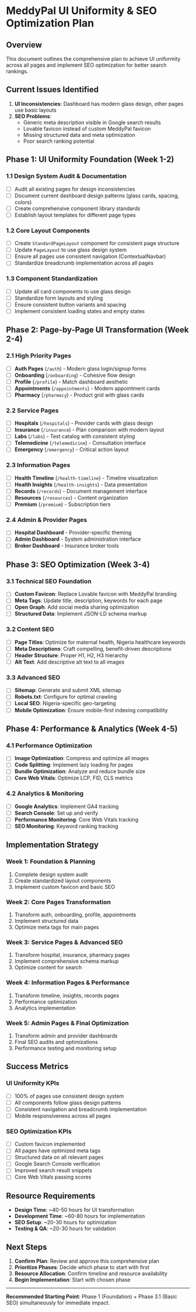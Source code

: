 # MeddyPal UI Uniformity & SEO Optimization Plan

## Overview
This document outlines the comprehensive plan to achieve UI uniformity across all pages and implement SEO optimization for better search rankings.

## Current Issues Identified
1. **UI Inconsistencies**: Dashboard has modern glass design, other pages use basic layouts
2. **SEO Problems**: 
   - Generic meta description visible in Google search results
   - Lovable favicon instead of custom MeddyPal favicon
   - Missing structured data and meta optimization
   - Poor search ranking potential

## Phase 1: UI Uniformity Foundation (Week 1-2)

### 1.1 Design System Audit & Documentation
- [ ] Audit all existing pages for design inconsistencies
- [ ] Document current dashboard design patterns (glass cards, spacing, colors)
- [ ] Create comprehensive component library standards
- [ ] Establish layout templates for different page types

### 1.2 Core Layout Components
- [ ] Create `StandardPageLayout` component for consistent page structure
- [ ] Update `PageLayout` to use glass design system
- [ ] Ensure all pages use consistent navigation (ContextualNavbar)
- [ ] Standardize breadcrumb implementation across all pages

### 1.3 Component Standardization
- [ ] Update all card components to use glass design
- [ ] Standardize form layouts and styling
- [ ] Ensure consistent button variants and spacing
- [ ] Implement consistent loading states and empty states

## Phase 2: Page-by-Page UI Transformation (Week 2-4)

### 2.1 High Priority Pages
- [ ] **Auth Pages** (`/auth`) - Modern glass login/signup forms
- [ ] **Onboarding** (`/onboarding`) - Cohesive flow design
- [ ] **Profile** (`/profile`) - Match dashboard aesthetic
- [ ] **Appointments** (`/appointments`) - Modern appointment cards
- [ ] **Pharmacy** (`/pharmacy`) - Product grid with glass cards

### 2.2 Service Pages
- [ ] **Hospitals** (`/hospitals`) - Provider cards with glass design
- [ ] **Insurance** (`/insurance`) - Plan comparison with modern layout
- [ ] **Labs** (`/labs`) - Test catalog with consistent styling
- [ ] **Telemedicine** (`/telemedicine`) - Consultation interface
- [ ] **Emergency** (`/emergency`) - Critical action layout

### 2.3 Information Pages
- [ ] **Health Timeline** (`/health-timeline`) - Timeline visualization
- [ ] **Health Insights** (`/health-insights`) - Data presentation
- [ ] **Records** (`/records`) - Document management interface
- [ ] **Resources** (`/resources`) - Content organization
- [ ] **Premium** (`/premium`) - Subscription tiers

### 2.4 Admin & Provider Pages
- [ ] **Hospital Dashboard** - Provider-specific theming
- [ ] **Admin Dashboard** - System administration interface
- [ ] **Broker Dashboard** - Insurance broker tools

## Phase 3: SEO Optimization (Week 3-4)

### 3.1 Technical SEO Foundation
- [ ] **Custom Favicon**: Replace Lovable favicon with MeddyPal branding
- [ ] **Meta Tags**: Update title, description, keywords for each page
- [ ] **Open Graph**: Add social media sharing optimization
- [ ] **Structured Data**: Implement JSON-LD schema markup

### 3.2 Content SEO
- [ ] **Page Titles**: Optimize for maternal health, Nigeria healthcare keywords
- [ ] **Meta Descriptions**: Craft compelling, benefit-driven descriptions
- [ ] **Header Structure**: Proper H1, H2, H3 hierarchy
- [ ] **Alt Text**: Add descriptive alt text to all images

### 3.3 Advanced SEO
- [ ] **Sitemap**: Generate and submit XML sitemap
- [ ] **Robots.txt**: Configure for optimal crawling
- [ ] **Local SEO**: Nigeria-specific geo-targeting
- [ ] **Mobile Optimization**: Ensure mobile-first indexing compatibility

## Phase 4: Performance & Analytics (Week 4-5)

### 4.1 Performance Optimization
- [ ] **Image Optimization**: Compress and optimize all images
- [ ] **Code Splitting**: Implement lazy loading for pages
- [ ] **Bundle Optimization**: Analyze and reduce bundle size
- [ ] **Core Web Vitals**: Optimize LCP, FID, CLS metrics

### 4.2 Analytics & Monitoring
- [ ] **Google Analytics**: Implement GA4 tracking
- [ ] **Search Console**: Set up and verify
- [ ] **Performance Monitoring**: Core Web Vitals tracking
- [ ] **SEO Monitoring**: Keyword ranking tracking

## Implementation Strategy

### Week 1: Foundation & Planning
1. Complete design system audit
2. Create standardized layout components
3. Implement custom favicon and basic SEO

### Week 2: Core Pages Transformation
1. Transform auth, onboarding, profile, appointments
2. Implement structured data
3. Optimize meta tags for main pages

### Week 3: Service Pages & Advanced SEO
1. Transform hospital, insurance, pharmacy pages
2. Implement comprehensive schema markup
3. Optimize content for search

### Week 4: Information Pages & Performance
1. Transform timeline, insights, records pages
2. Performance optimization
3. Analytics implementation

### Week 5: Admin Pages & Final Optimization
1. Transform admin and provider dashboards
2. Final SEO audits and optimizations
3. Performance testing and monitoring setup

## Success Metrics

### UI Uniformity KPIs
- [ ] 100% of pages use consistent design system
- [ ] All components follow glass design patterns
- [ ] Consistent navigation and breadcrumb implementation
- [ ] Mobile responsiveness across all pages

### SEO Optimization KPIs
- [ ] Custom favicon implemented
- [ ] All pages have optimized meta tags
- [ ] Structured data on all relevant pages
- [ ] Google Search Console verification
- [ ] Improved search result snippets
- [ ] Core Web Vitals passing scores

## Resource Requirements
- **Design Time**: ~40-50 hours for UI transformation
- **Development Time**: ~60-80 hours for implementation
- **SEO Setup**: ~20-30 hours for optimization
- **Testing & QA**: ~20-30 hours for validation

## Next Steps
1. **Confirm Plan**: Review and approve this comprehensive plan
2. **Prioritize Phases**: Decide which phase to start with first
3. **Resource Allocation**: Confirm timeline and resource availability
4. **Begin Implementation**: Start with chosen phase

---

**Recommended Starting Point**: Phase 1 (Foundation) + Phase 3.1 (Basic SEO) simultaneously for immediate impact.